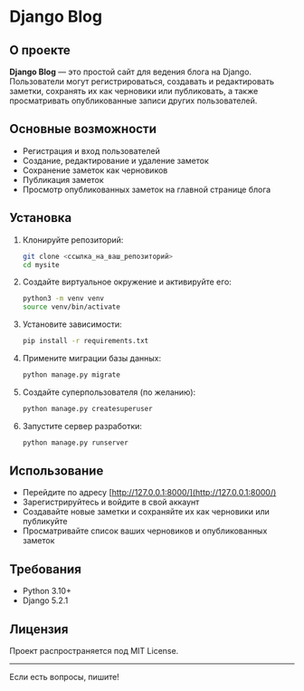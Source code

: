 # Django Blog

## О проекте

**Django Blog** — это простой сайт для ведения блога на Django. Пользователи могут регистрироваться, создавать и редактировать заметки, сохранять их как черновики или публиковать, а также просматривать опубликованные записи других пользователей.

## Основные возможности

- Регистрация и вход пользователей
- Создание, редактирование и удаление заметок
- Сохранение заметок как черновиков
- Публикация заметок
- Просмотр опубликованных заметок на главной странице блога

## Установка

1. Клонируйте репозиторий:
    ```bash
    git clone <ссылка_на_ваш_репозиторий>
    cd mysite
    ```

2. Создайте виртуальное окружение и активируйте его:
    ```bash
    python3 -m venv venv
    source venv/bin/activate
    ```

3. Установите зависимости:
    ```bash
    pip install -r requirements.txt
    ```

4. Примените миграции базы данных:
    ```bash
    python manage.py migrate
    ```

5. Создайте суперпользователя (по желанию):
    ```bash
    python manage.py createsuperuser
    ```

6. Запустите сервер разработки:
    ```bash
    python manage.py runserver
    ```

## Использование

- Перейдите по адресу [http://127.0.0.1:8000/](http://127.0.0.1:8000/)
- Зарегистрируйтесь и войдите в свой аккаунт
- Создавайте новые заметки и сохраняйте их как черновики или публикуйте
- Просматривайте список ваших черновиков и опубликованных заметок

## Требования

- Python 3.10+
- Django 5.2.1

## Лицензия

Проект распространяется под MIT License.

---

Если есть вопросы, пишите!